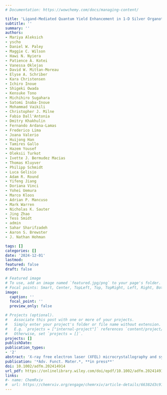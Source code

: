 ```yaml
---
# Documentation: https://wowchemy.com/docs/managing-content/

title: 'Ligand-Mediated Quantum Yield Enhancement in 1-D Silver Organothiolate Metal–Organic Chalcogenolates' 
subtitle: ''
summary: ''
authors:
- Mariya Aleksich
- yscho
- Daniel W. Paley
- Maggie C. Wilson
- Hawi N. Nyiera
- Patience A. Kotei
- Vanessa Oklejas
- David W. Mittan-Moreau
- Elyse A. Schriber
- Kara Christensen
- Ichiro Inoue
- Shigeki Owada
- Kensuke Tono
- Michihiro Sugahara
- Satomi Inaba-Inoue 
- Mohammad Vaikili
- Christopher J. Milne
- Fabio Dall'Antonia
- Dmitry Khakhulin
- Fernando Ardana-Lamas
- Frederico Lima
- Joana Valerio
- Huijong Han
- Tamires Gallo
- Hazem Yousef
- Oleksii Turkot
- Ivette J. Bermudez Macias
- Thomas Kluyver
- Philipp Schmidt
- Luca Gelisio
- Adam R. Round
- Yifeng Jiang
- Doriana Vinci
- Yohei Uemura
- Marco Kloos
- Adrian P. Mancuso
- Mark Warren
- Nicholas K. Sauter
- Jing Zhao
- Tess Smidt
- admin
- Sahar Sharifzadeh
- Aaron S. Brewster
- J. Nathan Hohman

tags: []
categories: []
date: '2024-12-01'
lastmod: 
featured: false
draft: false

# Featured image
# To use, add an image named `featured.jpg/png` to your page's folder.
# Focal points: Smart, Center, TopLeft, Top, TopRight, Left, Right, BottomLeft, Bottom, BottomRight.
image:
  caption: ''
  focal_point: ''
  preview_only: false

# Projects (optional).
#   Associate this post with one or more of your projects.
#   Simply enter your project's folder or file name without extension.
#   E.g. `projects = ["internal-project"]` references `content/project/deep-learning/index.md`.
#   Otherwise, set `projects = []`.
projects: []
publishDate: 
publication_types:
- '2'
abstract: 'X-ray free electron laser (XFEL) microcrystallography and synchrotron single-crystal crystallography are used to evaluate the role of organic substituent position on the optoelectronic properties of metal–organic chalcogenolates (MOChas). MOChas are crystalline 1D and 2D semiconducting hybrid materials that have varying optoelectronic properties depending on composition, topology, and structure. While MOChas have attracted much interest, small crystal sizes impede routine crystal structure determination. A series of constitutional isomers where the aryl thiol is functionalized by either methoxy or methyl ester are solved by small molecule serial femtosecond X-ray crystallography (smSFX) and single crystal rotational crystallography. While all the methoxy examples have a low quantum yield (0-1%), the methyl ester in the ortho position yields a high quantum yield of 22%. The proximity of the oxygen atoms to the silver inorganic core correlates to a considerable enhancement of quantum yield. Four crystal structures are solved at a resolution range of 0.8–1.0 Å revealing a collapse of the 2D topology for functional groups in the 2- and 3- positions, resulting in needle-like crystals. Further analysis using density functional theory (DFT) and many-body perturbation theory (MBPT) enables the exploration of complex excitonic phenomena within easily prepared material systems.'
publication: '*Adv. Funct. Mater.*, **in press**'
doi: 10.1002/adfm.202414914
url_pdf: https://onlinelibrary.wiley.com/doi/epdf/10.1002/adfm.202414914
links:
#- name: ChemRxiv
#  url: https://chemrxiv.org/engage/chemrxiv/article-details/66382d3c91aefa6ce1408a72
---
```

